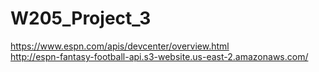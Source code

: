 # W205_Project_3

https://www.espn.com/apis/devcenter/overview.html  
http://espn-fantasy-football-api.s3-website.us-east-2.amazonaws.com/
